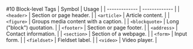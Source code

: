 #10 Block-level Tags
| Symbol  | Usage |
| ------------- | ------------- |
| `<header>`  | Section or page header.  |
| `<article>`  | Article content.  |
| `<figure>`  | Groups media content with a caption.  |
| `<blockquote>`  | Long ("block") quotation.  |
| `<footer>`  | Section or page footer.  |
| `<address>`  | Contact information.  |
| `<section>`  | Section of a webpage.  |
| `<form>`  | Input form.  |
| `<fieldset>`  | Fieldset label.  |
| `<video>`  | Video player.  |
